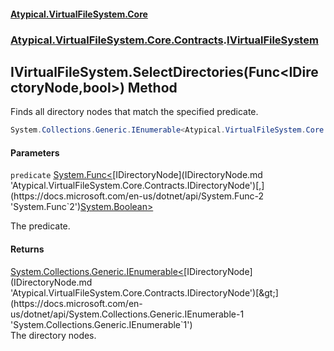 #### [Atypical.VirtualFileSystem.Core](VirtualFileSystem.md 'VirtualFileSystem')
### [Atypical.VirtualFileSystem.Core.Contracts](VirtualFileSystem.md#Atypical.VirtualFileSystem.Core.Contracts 'Atypical.VirtualFileSystem.Core.Contracts').[IVirtualFileSystem](IVirtualFileSystem.md 'Atypical.VirtualFileSystem.Core.Contracts.IVirtualFileSystem')

## IVirtualFileSystem.SelectDirectories(Func<IDirectoryNode,bool>) Method

Finds all directory nodes that match the specified predicate.

```csharp
System.Collections.Generic.IEnumerable<Atypical.VirtualFileSystem.Core.Contracts.IDirectoryNode> SelectDirectories(System.Func<Atypical.VirtualFileSystem.Core.Contracts.IDirectoryNode,bool> predicate);
```
#### Parameters

<a name='Atypical.VirtualFileSystem.Core.Contracts.IVirtualFileSystem.SelectDirectories(System.Func_Atypical.VirtualFileSystem.Core.Contracts.IDirectoryNode,bool_).predicate'></a>

`predicate` [System.Func&lt;](https://docs.microsoft.com/en-us/dotnet/api/System.Func-2 'System.Func`2')[IDirectoryNode](IDirectoryNode.md 'Atypical.VirtualFileSystem.Core.Contracts.IDirectoryNode')[,](https://docs.microsoft.com/en-us/dotnet/api/System.Func-2 'System.Func`2')[System.Boolean](https://docs.microsoft.com/en-us/dotnet/api/System.Boolean 'System.Boolean')[&gt;](https://docs.microsoft.com/en-us/dotnet/api/System.Func-2 'System.Func`2')

The predicate.

#### Returns
[System.Collections.Generic.IEnumerable&lt;](https://docs.microsoft.com/en-us/dotnet/api/System.Collections.Generic.IEnumerable-1 'System.Collections.Generic.IEnumerable`1')[IDirectoryNode](IDirectoryNode.md 'Atypical.VirtualFileSystem.Core.Contracts.IDirectoryNode')[&gt;](https://docs.microsoft.com/en-us/dotnet/api/System.Collections.Generic.IEnumerable-1 'System.Collections.Generic.IEnumerable`1')  
The directory nodes.